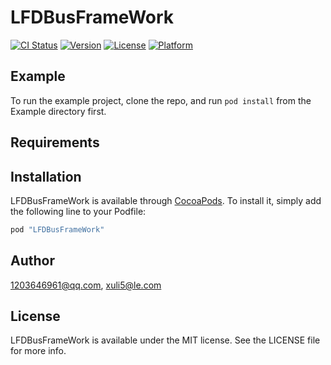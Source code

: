 # LFDBusFrameWork

[![CI Status](http://img.shields.io/travis/1203646961@qq.com/LFDBusFrameWork.svg?style=flat)](https://travis-ci.org/1203646961@qq.com/LFDBusFrameWork)
[![Version](https://img.shields.io/cocoapods/v/LFDBusFrameWork.svg?style=flat)](http://cocoapods.org/pods/LFDBusFrameWork)
[![License](https://img.shields.io/cocoapods/l/LFDBusFrameWork.svg?style=flat)](http://cocoapods.org/pods/LFDBusFrameWork)
[![Platform](https://img.shields.io/cocoapods/p/LFDBusFrameWork.svg?style=flat)](http://cocoapods.org/pods/LFDBusFrameWork)

## Example

To run the example project, clone the repo, and run `pod install` from the Example directory first.

## Requirements

## Installation

LFDBusFrameWork is available through [CocoaPods](http://cocoapods.org). To install
it, simply add the following line to your Podfile:

```ruby
pod "LFDBusFrameWork"
```

## Author

1203646961@qq.com, xuli5@le.com

## License

LFDBusFrameWork is available under the MIT license. See the LICENSE file for more info.
